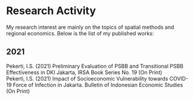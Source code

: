 # Research Activity

My research interest are mainly on the topics of spatial methods and regional economics. Below is the list of my published works:

## 2021
Pekerti, I.S. (2021) Preliminary Evaluation of PSBB and Transitional PSBB Effectiveness in DKI Jakarta, IRSA Book Series No. 19 (On Print)  
Pekerti, I.S. (2021) Impact of Socioeconomic Vulnerability towards COVID-19 Force of Infection in Jakarta. Bulletin of Indonesian Economic Studies (On Print)
